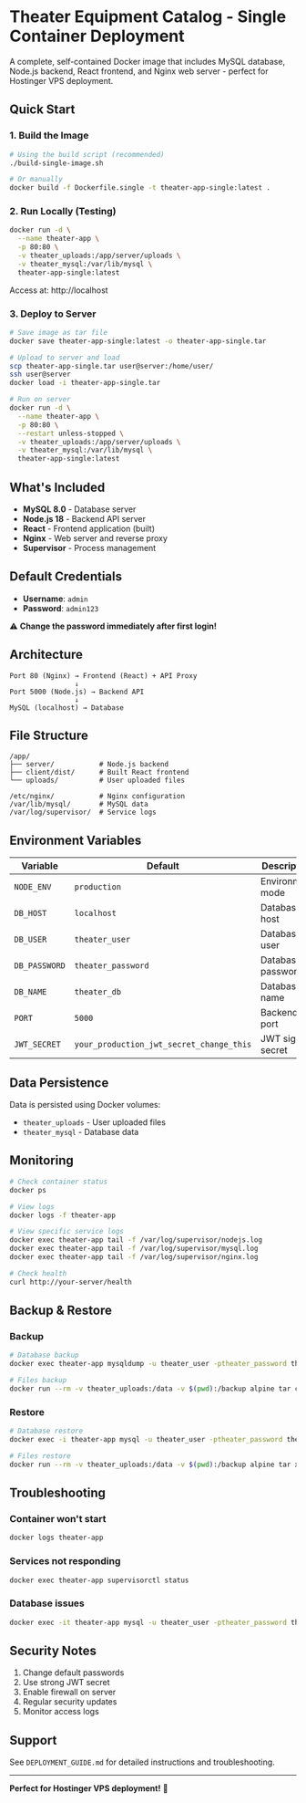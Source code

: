 # Theater Equipment Catalog - Single Container Deployment

A complete, self-contained Docker image that includes MySQL database, Node.js backend, React frontend, and Nginx web server - perfect for Hostinger VPS deployment.

## Quick Start

### 1. Build the Image

```bash
# Using the build script (recommended)
./build-single-image.sh

# Or manually
docker build -f Dockerfile.single -t theater-app-single:latest .
```

### 2. Run Locally (Testing)

```bash
docker run -d \
  --name theater-app \
  -p 80:80 \
  -v theater_uploads:/app/server/uploads \
  -v theater_mysql:/var/lib/mysql \
  theater-app-single:latest
```

Access at: http://localhost

### 3. Deploy to Server

```bash
# Save image as tar file
docker save theater-app-single:latest -o theater-app-single.tar

# Upload to server and load
scp theater-app-single.tar user@server:/home/user/
ssh user@server
docker load -i theater-app-single.tar

# Run on server
docker run -d \
  --name theater-app \
  -p 80:80 \
  --restart unless-stopped \
  -v theater_uploads:/app/server/uploads \
  -v theater_mysql:/var/lib/mysql \
  theater-app-single:latest
```

## What's Included

- **MySQL 8.0** - Database server
- **Node.js 18** - Backend API server
- **React** - Frontend application (built)
- **Nginx** - Web server and reverse proxy
- **Supervisor** - Process management

## Default Credentials

- **Username**: `admin`
- **Password**: `admin123`

⚠️ **Change the password immediately after first login!**

## Architecture

```
Port 80 (Nginx) → Frontend (React) + API Proxy
                ↓
Port 5000 (Node.js) → Backend API
                ↓
MySQL (localhost) → Database
```

## File Structure

```
/app/
├── server/           # Node.js backend
├── client/dist/      # Built React frontend
└── uploads/          # User uploaded files

/etc/nginx/           # Nginx configuration
/var/lib/mysql/       # MySQL data
/var/log/supervisor/  # Service logs
```

## Environment Variables

| Variable | Default | Description |
|----------|---------|-------------|
| `NODE_ENV` | `production` | Environment mode |
| `DB_HOST` | `localhost` | Database host |
| `DB_USER` | `theater_user` | Database user |
| `DB_PASSWORD` | `theater_password` | Database password |
| `DB_NAME` | `theater_db` | Database name |
| `PORT` | `5000` | Backend port |
| `JWT_SECRET` | `your_production_jwt_secret_change_this` | JWT signing secret |

## Data Persistence

Data is persisted using Docker volumes:
- `theater_uploads` - User uploaded files
- `theater_mysql` - Database data

## Monitoring

```bash
# Check container status
docker ps

# View logs
docker logs -f theater-app

# View specific service logs
docker exec theater-app tail -f /var/log/supervisor/nodejs.log
docker exec theater-app tail -f /var/log/supervisor/mysql.log
docker exec theater-app tail -f /var/log/supervisor/nginx.log

# Check health
curl http://your-server/health
```

## Backup & Restore

### Backup
```bash
# Database backup
docker exec theater-app mysqldump -u theater_user -ptheater_password theater_db > backup.sql

# Files backup
docker run --rm -v theater_uploads:/data -v $(pwd):/backup alpine tar czf /backup/uploads.tar.gz -C /data .
```

### Restore
```bash
# Database restore
docker exec -i theater-app mysql -u theater_user -ptheater_password theater_db < backup.sql

# Files restore
docker run --rm -v theater_uploads:/data -v $(pwd):/backup alpine tar xzf /backup/uploads.tar.gz -C /data
```

## Troubleshooting

### Container won't start
```bash
docker logs theater-app
```

### Services not responding
```bash
docker exec theater-app supervisorctl status
```

### Database issues
```bash
docker exec -it theater-app mysql -u theater_user -ptheater_password theater_db
```

## Security Notes

1. Change default passwords
2. Use strong JWT secret
3. Enable firewall on server
4. Regular security updates
5. Monitor access logs

## Support

See `DEPLOYMENT_GUIDE.md` for detailed instructions and troubleshooting.

---

**Perfect for Hostinger VPS deployment!** 🚀
